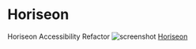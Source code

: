 # Horiseon
Horiseon Accessibility Refactor
![screenshot](images/Screenshot.png)
[Horiseon](https://jweibelbootcamp.github.io/Horiseon/)
